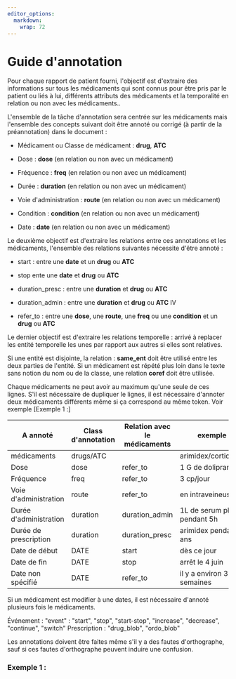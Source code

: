 ```yaml
---
editor_options: 
  markdown: 
    wrap: 72
---
```


# Guide d'annotation

Pour chaque rapport de patient fourni, l'objectif est d'extraire des
informations sur tous les médicaments qui sont connus pour être pris par
le patient ou liés à lui, différents attributs des médicaments et la
temporalité en relation ou non avec les médicaments..

L'ensemble de la tâche d'annotation sera centrée sur les médicaments
mais l'ensemble des concepts suivant doit être annoté ou corrigé (à
partir de la préannotation) dans le document :

-   Médicament ou Classe de médicament : **drug**, **ATC**

-   Dose : **dose** (en relation ou non avec un médicament)

-   Fréquence : **freq** (en relation ou non avec un médicament)

-   Durée : **duration** (en relation ou non avec un médicament)

-   Voie d'administration : **route** (en relation ou non avec un
    médicament)

-   Condition : **condition** (en relation ou non avec un médicament)

-   Date : **date** (en relation ou non avec un médicament)

Le deuxième objectif est d'extraire les relations entre ces annotations
et les médicaments, l'ensemble des relations suivantes nécessite d'être
annoté :

-   start : entre une **date** et un **drug** ou **ATC**

-   stop ente une **date** et **drug** ou **ATC**

-   duration_presc : entre une **duration** et **drug** ou **ATC**

-   duration_admin : entre une **duration** et **drug** ou **ATC** IV

-   refer_to : entre une **dose**, une **route**, une **freq** ou une
    **condition** et un **drug** ou **ATC**

Le dernier objectif est d'extraire les relations temporelle : arrivé à
replacer les entité temporelle les unes par rapport aux autres si elles
sont relatives. <!--# Vraimen t? peut-être utopique -->

Si une entité est disjointe, la relation : **same_ent** doit être
utilisé entre les deux parties de l'entité. Si un médicament est répété
plus loin dans le texte sans notion du nom ou de la classe, une relation
**coref** doit être utilisée.

Chaque médicaments ne peut avoir au maximum qu'une seule de ces lignes.
S'il est nécessaire de dupliquer le lignes, il est nécessaire d'annoter
deux médicaments différents même si ça correspond au même token. Voir
exemple [Exemple 1 :]

| A annoté               | Class d'annotation | Relation avec le médicaments | exemple                     |
|-----------------|-----------------|---------------------|-----------------|
| médicaments            | drugs/ATC          |                              | arimidex/corticoide         |
| Dose                   | dose               | refer_to                     | 1 G de doliprane            |
| Fréquence              | freq               | refer_to                     | 3 cp/jour                   |
| Voie d'administration  | route              | refer_to                     | en intraveineuse            |
| Durée d'administration | duration           | duration_admin               | 1L de serum phy pendant 5h  |
| Durée de prescription  | duration           | duration_presc               | arimidex pendant 5 ans      |
| Date de début          | DATE               | start                        | dès ce jour                 |
| Date de fin            | DATE               | stop                         | arrêt le 4 juin             |
| Date non spécifié      | DATE               | refer_to                     | il y a environ 3-4 semaines |

Si un médicament est modifier à une dates, il est nécessaire d'annoté
plusieurs fois le médicaments.

Événement : "event" : "start", "stop", "start-stop", "increase",
"decrease", "continue", "switch" Prescription : "drug_blob", "ordo_blob"

Les annotations doivent être faites même s'il y a des fautes
d'orthographe, sauf si ces fautes d'orthographe peuvent induire une
confusion.

### Exemple 1 :
